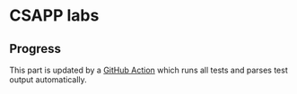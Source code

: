 # CSAPP labs

## Progress

This part is updated by a [GitHub Action](https://github.com/VVsxmja/csapp-labs/actions/workflows/AutoGrade.yml) which 
runs all tests and parses test output automatically.

<!-- score begin -->

<!-- score end -->
